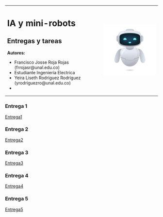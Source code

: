 <table>
  <tr>
    <td>
      <h1>IA y mini-robots</h1>
      <h2>Entregas y tareas </h2>
      <strong> Autores:</strong>
      <ul>
        <li>Francisco Josse Roja Rojas (frrojasr@unal.edu.co) </li>
        <li>Estudiante Ingeniería Electrica</li>
        <li>Yeira Liseth Rodríguez Rodríguez (yrodriguezro@unal.edu.co)</li>
        <li>  </li>
      </ul>
    </td>
    <td>
      <img src="Images/robotIA.jpg" width="400">
    </td>
  </tr>
</table>

### Entrega 1

[Entrega1](Entrega1)

### Entrega 2

[Entrega2](Entrega2)

### Entrega 3

[Entrega3](Entrega3)


### Entrega 4

[Entrega4](Entrega4)


### Entrega 5

[Entrega5](Entrega5)


